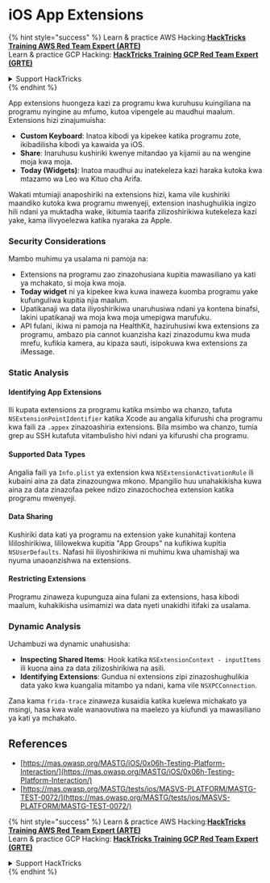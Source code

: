 # iOS App Extensions

{% hint style="success" %}
Learn & practice AWS Hacking:<img src="/.gitbook/assets/arte.png" alt="" data-size="line">[**HackTricks Training AWS Red Team Expert (ARTE)**](https://training.hacktricks.xyz/courses/arte)<img src="/.gitbook/assets/arte.png" alt="" data-size="line">\
Learn & practice GCP Hacking: <img src="/.gitbook/assets/grte.png" alt="" data-size="line">[**HackTricks Training GCP Red Team Expert (GRTE)**<img src="/.gitbook/assets/grte.png" alt="" data-size="line">](https://training.hacktricks.xyz/courses/grte)

<details>

<summary>Support HackTricks</summary>

* Check the [**subscription plans**](https://github.com/sponsors/carlospolop)!
* **Join the** 💬 [**Discord group**](https://discord.gg/hRep4RUj7f) or the [**telegram group**](https://t.me/peass) or **follow** us on **Twitter** 🐦 [**@hacktricks\_live**](https://twitter.com/hacktricks\_live)**.**
* **Share hacking tricks by submitting PRs to the** [**HackTricks**](https://github.com/carlospolop/hacktricks) and [**HackTricks Cloud**](https://github.com/carlospolop/hacktricks-cloud) github repos.

</details>
{% endhint %}

App extensions huongeza kazi za programu kwa kuruhusu kuingiliana na programu nyingine au mfumo, kutoa vipengele au maudhui maalum. Extensions hizi zinajumuisha:

- **Custom Keyboard**: Inatoa kibodi ya kipekee katika programu zote, ikibadilisha kibodi ya kawaida ya iOS.
- **Share**: Inaruhusu kushiriki kwenye mitandao ya kijamii au na wengine moja kwa moja.
- **Today (Widgets)**: Inatoa maudhui au inatekeleza kazi haraka kutoka kwa mtazamo wa Leo wa Kituo cha Arifa.

Wakati mtumiaji anaposhiriki na extensions hizi, kama vile kushiriki maandiko kutoka kwa programu mwenyeji, extension inashughulikia ingizo hili ndani ya muktadha wake, ikitumia taarifa zilizoshirikiwa kutekeleza kazi yake, kama ilivyoelezwa katika nyaraka za Apple.

### **Security Considerations**

Mambo muhimu ya usalama ni pamoja na:

- Extensions na programu zao zinazohusiana kupitia mawasiliano ya kati ya mchakato, si moja kwa moja.
- **Today widget** ni ya kipekee kwa kuwa inaweza kuomba programu yake kufunguliwa kupitia njia maalum.
- Upatikanaji wa data iliyoshirikiwa unaruhusiwa ndani ya kontena binafsi, lakini upatikanaji wa moja kwa moja umepigwa marufuku.
- API fulani, ikiwa ni pamoja na HealthKit, haziruhusiwi kwa extensions za programu, ambazo pia cannot kuanzisha kazi zinazodumu kwa muda mrefu, kufikia kamera, au kipaza sauti, isipokuwa kwa extensions za iMessage.

### Static Analysis

#### **Identifying App Extensions**

Ili kupata extensions za programu katika msimbo wa chanzo, tafuta `NSExtensionPointIdentifier` katika Xcode au angalia kifurushi cha programu kwa faili za `.appex` zinazoashiria extensions. Bila msimbo wa chanzo, tumia grep au SSH kutafuta vitambulisho hivi ndani ya kifurushi cha programu.

#### **Supported Data Types**

Angalia faili ya `Info.plist` ya extension kwa `NSExtensionActivationRule` ili kubaini aina za data zinazoungwa mkono. Mpangilio huu unahakikisha kuwa aina za data zinazofaa pekee ndizo zinazochochea extension katika programu mwenyeji.

#### **Data Sharing**

Kushiriki data kati ya programu na extension yake kunahitaji kontena lililoshirikiwa, lililowekwa kupitia "App Groups" na kufikiwa kupitia `NSUserDefaults`. Nafasi hii iliyoshirikiwa ni muhimu kwa uhamishaji wa nyuma unaoanzishwa na extensions.

#### **Restricting Extensions**

Programu zinaweza kupunguza aina fulani za extensions, hasa kibodi maalum, kuhakikisha usimamizi wa data nyeti unakidhi itifaki za usalama.

### Dynamic Analysis

Uchambuzi wa dynamic unahusisha:

- **Inspecting Shared Items**: Hook katika `NSExtensionContext - inputItems` ili kuona aina za data zilizoshirikiwa na asili.
- **Identifying Extensions**: Gundua ni extensions zipi zinazoshughulikia data yako kwa kuangalia mitambo ya ndani, kama vile `NSXPCConnection`.

Zana kama `frida-trace` zinaweza kusaidia katika kuelewa michakato ya msingi, hasa kwa wale wanaovutiwa na maelezo ya kiufundi ya mawasiliano ya kati ya mchakato.

## References
* [https://mas.owasp.org/MASTG/iOS/0x06h-Testing-Platform-Interaction/](https://mas.owasp.org/MASTG/iOS/0x06h-Testing-Platform-Interaction/)
* [https://mas.owasp.org/MASTG/tests/ios/MASVS-PLATFORM/MASTG-TEST-0072/](https://mas.owasp.org/MASTG/tests/ios/MASVS-PLATFORM/MASTG-TEST-0072/)

{% hint style="success" %}
Learn & practice AWS Hacking:<img src="/.gitbook/assets/arte.png" alt="" data-size="line">[**HackTricks Training AWS Red Team Expert (ARTE)**](https://training.hacktricks.xyz/courses/arte)<img src="/.gitbook/assets/arte.png" alt="" data-size="line">\
Learn & practice GCP Hacking: <img src="/.gitbook/assets/grte.png" alt="" data-size="line">[**HackTricks Training GCP Red Team Expert (GRTE)**<img src="/.gitbook/assets/grte.png" alt="" data-size="line">](https://training.hacktricks.xyz/courses/grte)

<details>

<summary>Support HackTricks</summary>

* Check the [**subscription plans**](https://github.com/sponsors/carlospolop)!
* **Join the** 💬 [**Discord group**](https://discord.gg/hRep4RUj7f) or the [**telegram group**](https://t.me/peass) or **follow** us on **Twitter** 🐦 [**@hacktricks\_live**](https://twitter.com/hacktricks\_live)**.**
* **Share hacking tricks by submitting PRs to the** [**HackTricks**](https://github.com/carlospolop/hacktricks) and [**HackTricks Cloud**](https://github.com/carlospolop/hacktricks-cloud) github repos.

</details>
{% endhint %}
